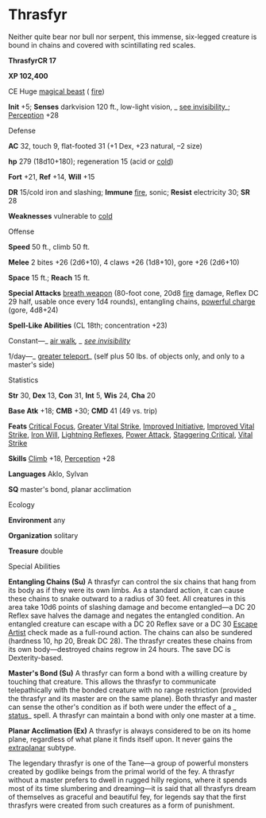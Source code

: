 # Thrasfyr

Neither quite bear nor bull nor serpent, this immense, six-legged creature is bound in chains and covered with scintillating red scales.

**ThrasfyrCR 17**

**XP 102,400**

CE Huge [magical beast](/pathfinderRPG/prd/monsters/creatureTypes.html#_magical-beast) ( [fire](/pathfinderRPG/prd/monsters/creatureTypes.html#_fire-subtype))

**Init** +5; **Senses** darkvision 120 ft., low-light vision, _ [see invisibility](/pathfinderRPG/prd/additionalMonsters/../spells/seeInvisibility.html#_see-invisibility)_; [Perception](/pathfinderRPG/prd/additionalMonsters/../skills/perception.html#_perception) +28

Defense

**AC** 32, touch 9, flat-footed 31 (+1 Dex, +23 natural, –2 size)

**hp** 279 (18d10+180); regeneration 15 (acid or [cold](/pathfinderRPG/prd/monsters/creatureTypes.html#_cold-subtype))

**Fort** +21, **Ref** +14, **Will** +15

**DR** 15/cold iron and slashing; **Immune** [fire](/pathfinderRPG/prd/monsters/creatureTypes.html#_fire-subtype), sonic; **Resist** electricity 30; **SR** 28

**Weaknesses** vulnerable to [cold](/pathfinderRPG/prd/monsters/creatureTypes.html#_cold-subtype)

Offense

**Speed** 50 ft., climb 50 ft.

**Melee** 2 bites +26 (2d6+10), 4 claws +26 (1d8+10), gore +26 (2d6+10)

**Space** 15 ft.; **Reach** 15 ft.

**Special Attacks** [breath weapon](/pathfinderRPG/prd/monsters/universalMonsterRules.html#_breath-weapon) (80-foot cone, 20d8 [fire](/pathfinderRPG/prd/monsters/creatureTypes.html#_fire-subtype) damage, Reflex DC 29 half, usable once every 1d4 rounds), entangling chains, [powerful charge](/pathfinderRPG/prd/monsters/universalMonsterRules.html#_powerful-charge) (gore, 4d8+24)

**Spell-Like Abilities** (CL 18th; concentration +23)

Constant—_ [air walk](/pathfinderRPG/prd/additionalMonsters/../spells/airWalk.html#_air-walk)_, _ [see invisibility](/pathfinderRPG/prd/additionalMonsters/../spells/seeInvisibility.html#_see-invisibility)_

1/day—_ [greater teleport](/pathfinderRPG/prd/additionalMonsters/../spells/teleport.html#_teleport-greater)_ (self plus 50 lbs. of objects only, and only to a master's side)

Statistics

**Str** 30, **Dex** 13, **Con** 31, **Int** 5, **Wis** 24, **Cha** 20

**Base Atk** +18; **CMB** +30; **CMD** 41 (49 vs. trip)

**Feats** [Critical Focus](/pathfinderRPG/prd/additionalMonsters/../feats.html#_critical-focus), [Greater Vital Strike](/pathfinderRPG/prd/additionalMonsters/../feats.html#_greater-vital-strike), [Improved Initiative](/pathfinderRPG/prd/additionalMonsters/../feats.html#_improved-initiative), [Improved Vital Strike](/pathfinderRPG/prd/additionalMonsters/../feats.html#_improved-vital-strike), [Iron Will](/pathfinderRPG/prd/additionalMonsters/../feats.html#_iron-will), [Lightning Reflexes](/pathfinderRPG/prd/additionalMonsters/../feats.html#_lightning-reflexes), [Power Attack](/pathfinderRPG/prd/additionalMonsters/../feats.html#_power-attack), [Staggering Critical](/pathfinderRPG/prd/additionalMonsters/../feats.html#_staggering-critical), [Vital Strike](/pathfinderRPG/prd/additionalMonsters/../feats.html#_vital-strike)

**Skills** [Climb](/pathfinderRPG/prd/additionalMonsters/../skills/climb.html#_climb) +18, [Perception](/pathfinderRPG/prd/additionalMonsters/../skills/perception.html#_perception) +28

**Languages** Aklo, Sylvan

**SQ** master's bond, planar acclimation

Ecology

**Environment** any

**Organization** solitary

**Treasure** double

Special Abilities

**Entangling Chains (Su)** A thrasfyr can control the six chains that hang from its body as if they were its own limbs. As a standard action, it can cause these chains to snake outward to a radius of 30 feet. All creatures in this area take 10d6 points of slashing damage and become entangled—a DC 20 Reflex save halves the damage and negates the entangled condition. An entangled creature can escape with a DC 20 Reflex save or a DC 30 [Escape Artist](/pathfinderRPG/prd/additionalMonsters/../skills/escapeArtist.html#_escape-artist) check made as a full-round action. The chains can also be sundered (hardness 10, hp 20, Break DC 28). The thrasfyr creates these chains from its own body—destroyed chains regrow in 24 hours. The save DC is Dexterity-based.

**Master's Bond (Su)** A thrasfyr can form a bond with a willing creature by touching that creature. This allows the thrasfyr to communicate telepathically with the bonded creature with no range restriction (provided the thrasfyr and its master are on the same plane). Both thrasfyr and master can sense the other's condition as if both were under the effect of a _ [status](/pathfinderRPG/prd/additionalMonsters/../spells/status.html#_status)_ spell. A thrasfyr can maintain a bond with only one master at a time.

**Planar Acclimation (Ex)** A thrasfyr is always considered to be on its home plane, regardless of what plane it finds itself upon. It never gains the [extraplanar](/pathfinderRPG/prd/monsters/creatureTypes.html#_extraplanar-subtype) subtype.

The legendary thrasfyr is one of the Tane—a group of powerful monsters created by godlike beings from the primal world of the fey. A thrasfyr without a master prefers to dwell in rugged hilly regions, where it spends most of its time slumbering and dreaming—it is said that all thrasfyrs dream of themselves as graceful and beautiful fey, for legends say that the first thrasfyrs were created from such creatures as a form of punishment.

